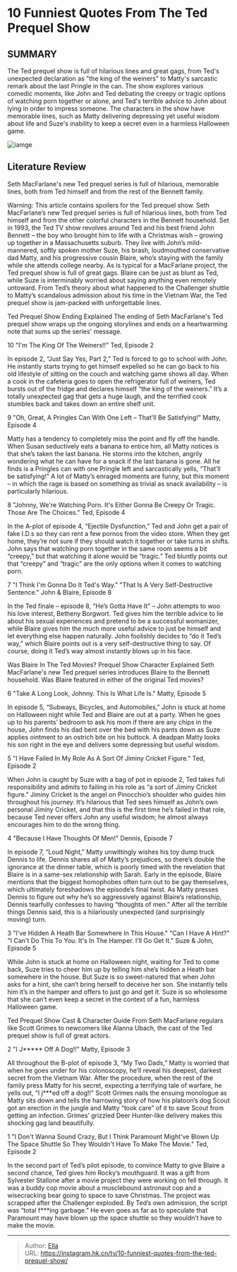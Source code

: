 # 10 Funniest Quotes From The Ted Prequel Show


## SUMMARY 


 The Ted prequel show is full of hilarious lines and great gags, from Ted&#39;s unexpected declaration as &#34;the king of the weiners&#34; to Matty&#39;s sarcastic remark about the last Pringle in the can. 
 The show explores various comedic moments, like John and Ted debating the creepy or tragic options of watching porn together or alone, and Ted&#39;s terrible advice to John about lying in order to impress someone. 
 The characters in the show have memorable lines, such as Matty delivering depressing yet useful wisdom about life and Suze&#39;s inability to keep a secret even in a harmless Halloween game. 

![iamge](https://static1.srcdn.com/wordpress/wp-content/uploads/2024/01/collage-of-matty-in-john-s-room-and-ted-in-a-fridge-in-ted.jpg)

## Literature Review
Seth MacFarlane&#39;s new Ted prequel series is full of hilarious, memorable lines, both from Ted himself and from the rest of the Bennett family.




Warning: This article contains spoilers for the Ted prequel show.
Seth MacFarlane’s new Ted prequel series is full of hilarious lines, both from Ted himself and from the other colorful characters in the Bennett household. Set in 1993, the Ted TV show revolves around Ted and his best friend John Bennett – the boy who brought him to life with a Christmas wish – growing up together in a Massachusetts suburb. They live with John’s mild-mannered, softly spoken mother Suze, his brash, loudmouthed conservative dad Matty, and his progressive cousin Blaire, who’s staying with the family while she attends college nearby.
As is typical for a MacFarlane project, the Ted prequel show is full of great gags. Blaire can be just as blunt as Ted, while Suze is interminably worried about saying anything even remotely untoward. From Ted’s theory about what happened to the Challenger shuttle to Matty’s scandalous admission about his time in the Vietnam War, the Ted prequel show is jam-packed with unforgettable lines.
            
 
 Ted Prequel Show Ending Explained 
The ending of Seth MacFarlane&#39;s Ted prequel show wraps up the ongoing storylines and ends on a heartwarming note that sums up the series&#39; message.













 








 10  &#34;I&#39;m The King Of The Weiners!!&#34; 
Ted, Episode 2
        

In episode 2, “Just Say Yes, Part 2,” Ted is forced to go to school with John. He instantly starts trying to get himself expelled so he can go back to his old lifestyle of sitting on the couch and watching game shows all day. When a cook in the cafeteria goes to open the refrigerator full of weiners, Ted bursts out of the fridge and declares himself “the king of the weiners.” It’s a totally unexpected gag that gets a huge laugh, and the terrified cook stumbles back and takes down an entire shelf unit.





 9  &#34;Oh, Great, A Pringles Can With One Left – That&#39;ll Be Satisfying!&#34; 
Matty, Episode 4
        

Matty has a tendency to completely miss the point and fly off the handle. When Susan seductively eats a banana to entice him, all Matty notices is that she’s taken the last banana. He storms into the kitchen, angrily wondering what he can have for a snack if the last banana is gone. All he finds is a Pringles can with one Pringle left and sarcastically yells, “That’ll be satisfying!” A lot of Matty’s enraged moments are funny, but this moment – in which the rage is based on something as trivial as snack availability – is particularly hilarious.





 8  &#34;Johnny, We&#39;re Watching Porn. It&#39;s Either Gonna Be Creepy Or Tragic. Those Are The Choices.&#34; 
Ted, Episode 4
        

In the A-plot of episode 4, “Ejectile Dysfunction,” Ted and John get a pair of fake I.D.s so they can rent a few pornos from the video store. When they get home, they’re not sure if they should watch it together or take turns in shifts. John says that watching porn together in the same room seems a bit “creepy,” but that watching it alone would be “tragic.” Ted bluntly points out that “creepy” and “tragic” are the only options when it comes to watching porn.





 7  &#34;I Think I&#39;m Gonna Do It Ted&#39;s Way.&#34; &#34;That Is A Very Self-Destructive Sentence.&#34; 
John &amp; Blaire, Episode 8


 







In the Ted finale – episode 8, “He’s Gotta Have It” – John attempts to woo his love interest, Betheny Borgwort. Ted gives him the terrible advice to lie about his sexual experiences and pretend to be a successful womanizer, while Blaire gives him the much more useful advice to just be himself and let everything else happen naturally. John foolishly decides to “do it Ted’s way,” which Blaire points out is a very self-destructive thing to say. Of course, doing it Ted’s way almost instantly blows up in his face.
            
 
 Was Blaire In The Ted Movies? Prequel Show Character Explained 
Seth MacFarlane&#39;s new Ted prequel series introduces Blaire to the Bennett household. Was Blaire featured in either of the original Ted movies?









 6  &#34;Take A Long Look, Johnny. This Is What Life Is.&#34; 
Matty, Episode 5


 







In episode 5, “Subways, Bicycles, and Automobiles,” John is stuck at home on Halloween night while Ted and Blaire are out at a party. When he goes up to his parents’ bedroom to ask his mom if there are any chips in the house, John finds his dad bent over the bed with his pants down as Suze applies ointment to an ostrich bite on his buttock. A deadpan Matty looks his son right in the eye and delivers some depressing but useful wisdom.





 5  &#34;I Have Failed In My Role As A Sort Of Jiminy Cricket Figure.&#34; 
Ted, Episode 2


 







When John is caught by Suze with a bag of pot in episode 2, Ted takes full responsibility and admits to failing in his role as “a sort of Jiminy Cricket figure.” Jiminy Cricket is the angel on Pinocchio’s shoulder who guides him throughout his journey. It’s hilarious that Ted sees himself as John’s own personal Jiminy Cricket, and that this is the first time he’s failed in that role, because Ted never offers John any useful wisdom; he almost always encourages him to do the wrong thing.





 4  &#34;Because I Have Thoughts Of Men!&#34; 
Dennis, Episode 7
        

In episode 7, “Loud Night,” Matty unwittingly wishes his toy dump truck Dennis to life. Dennis shares all of Matty’s prejudices, so there’s double the ignorance at the dinner table, which is poorly timed with the revelation that Blaire is in a same-sex relationship with Sarah. Early in the episode, Blaire mentions that the biggest homophobes often turn out to be gay themselves, which ultimately foreshadows the episode’s final twist. As Matty presses Dennis to figure out why he’s so aggressively against Blaire’s relationship, Dennis tearfully confesses to having “thoughts of men.” After all the terrible things Dennis said, this is a hilariously unexpected (and surprisingly moving) turn.





 3  &#34;I&#39;ve Hidden A Heath Bar Somewhere In This House.&#34; &#34;Can I Have A Hint?&#34; &#34;I Can&#39;t Do This To You. It&#39;s In The Hamper. I&#39;ll Go Get It.&#34; 
Suze &amp; John, Episode 5
        

While John is stuck at home on Halloween night, waiting for Ted to come back, Suze tries to cheer him up by telling him she’s hidden a Heath bar somewhere in the house. But Suze is so sweet-natured that when John asks for a hint, she can’t bring herself to deceive her son. She instantly tells him it’s in the hamper and offers to just go and get it. Suze is so wholesome that she can’t even keep a secret in the context of a fun, harmless Halloween game.
            
 
 Ted Prequel Show Cast &amp; Character Guide 
From Seth MacFarlane regulars like Scott Grimes to newcomers like Alanna Ubach, the cast of the Ted prequel show is full of great actors.









 2  &#34;I J***** Off A Dog!!&#34; 
Matty, Episode 3
        

All throughout the B-plot of episode 3, “My Two Dads,” Matty is worried that when he goes under for his colonoscopy, he’ll reveal his deepest, darkest secret from the Vietnam War. After the procedure, when the rest of the family press Matty for his secret, expecting a terrifying tale of warfare, he yells out, “I j***ed off a dog!!” Scott Grimes nails the ensuing monologue as Matty sits down and tells the harrowing story of how his platoon’s dog Scout got an erection in the jungle and Matty “took care” of it to save Scout from getting an infection. Grimes’ grizzled Deer Hunter-like delivery makes this shocking gag land beautifully.





 1  &#34;I Don&#39;t Wanna Sound Crazy, But I Think Paramount Might&#39;ve Blown Up The Space Shuttle So They Wouldn&#39;t Have To Make The Movie.&#34; 
Ted, Episode 2
        

In the second part of Ted’s pilot episode, to convince Matty to give Blaire a second chance, Ted gives him Rocky’s mouthguard. It was a gift from Sylvester Stallone after a movie project they were working on fell through. It was a buddy cop movie about a musclebound astronaut cop and a wisecracking bear going to space to save Christmas. The project was scrapped after the Challenger exploded. By Ted’s own admission, the script was “total f***ing garbage.” He even goes as far as to speculate that Paramount may have blown up the space shuttle so they wouldn’t have to make the movie. 

---

> Author: [Ella](https://instagram.hk.cn/)  
> URL: https://instagram.hk.cn/tv/10-funniest-quotes-from-the-ted-prequel-show/  

